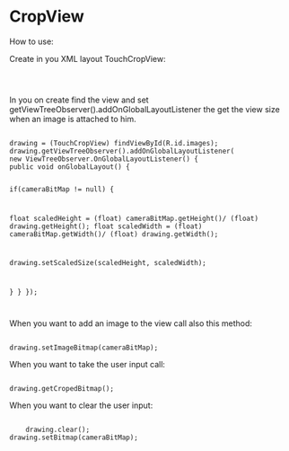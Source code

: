 CropView
========

How to use:

Create in you XML layout TouchCropView:

<code>
<YOUR_PACKAGE_NAME.TouchCropView
        android:id="@+id/images"
        android:layout_width="wrap_content"
        android:layout_height="wrap_content"
        android:layout_alignParentBottom="true"
        android:layout_alignParentLeft="true"
        android:adjustViewBounds="true" />
</code>        
        
        
In you on create find the view and set getViewTreeObserver().addOnGlobalLayoutListener the get the view size when an image is attached to him.

<code>
drawing = (TouchCropView) findViewById(R.id.images);
drawing.getViewTreeObserver().addOnGlobalLayoutListener(
new ViewTreeObserver.OnGlobalLayoutListener() {
public void onGlobalLayout() {

if(cameraBitMap != null)
{

float scaledHeight = (float) cameraBitMap.getHeight()/ (float) drawing.getHeight();
float scaledWidth = (float) cameraBitMap.getWidth()/ (float) drawing.getWidth();

drawing.setScaledSize(scaledHeight, scaledWidth);

}
}
});

</code> 

When you want to add an image to the view call also this method:

<code>
drawing.setImageBitmap(cameraBitMap);
</code> 

When you want to take the user input call:

<code>
drawing.getCropedBitmap();
</code> 

When you want to clear the user input:

<code>
	drawing.clear();
drawing.setBitmap(cameraBitMap);
</code> 



        
        
